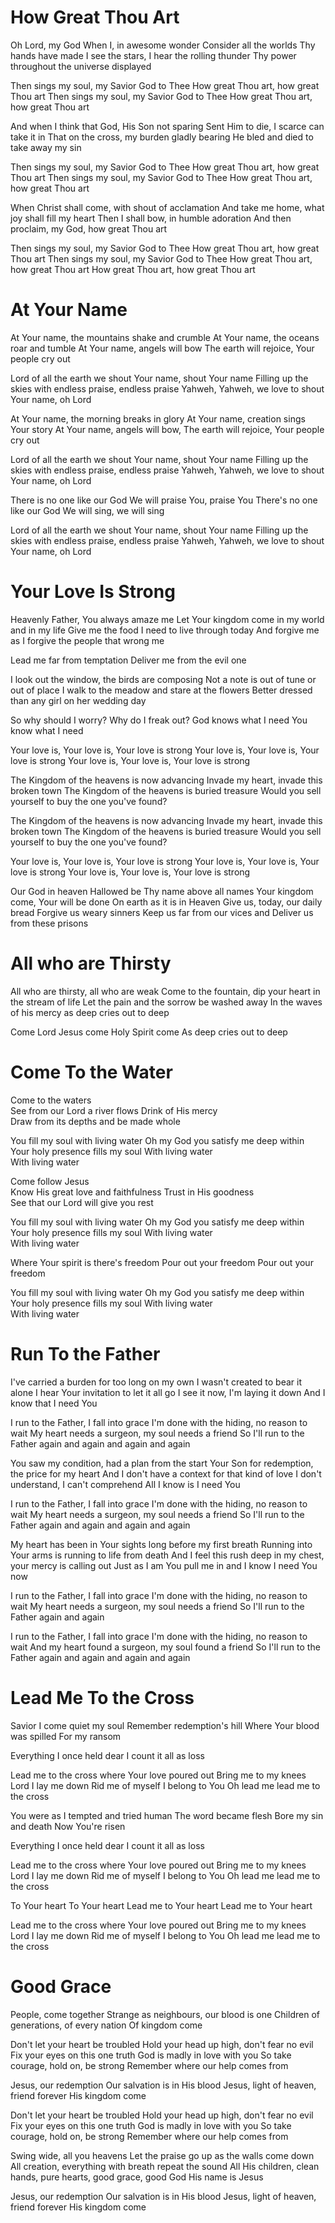 # How Great Thou Art

Oh Lord, my God
When I, in awesome wonder
Consider all the worlds Thy hands have made
I see the stars, I hear the rolling thunder
Thy power throughout the universe displayed

Then sings my soul, my Savior God to Thee
How great Thou art, how great Thou art
Then sings my soul, my Savior God to Thee
How great Thou art, how great Thou art

And when I think that God, His Son not sparing
Sent Him to die, I scarce can take it in
That on the cross, my burden gladly bearing
He bled and died to take away my sin

Then sings my soul, my Savior God to Thee
How great Thou art, how great Thou art
Then sings my soul, my Savior God to Thee
How great Thou art, how great Thou art

When Christ shall come, with shout of acclamation
And take me home, what joy shall fill my heart
Then I shall bow, in humble adoration
And then proclaim, my God, how great Thou art

Then sings my soul, my Savior God to Thee
How great Thou art, how great Thou art
Then sings my soul, my Savior God to Thee
How great Thou art, how great Thou art
How great Thou art, how great Thou art

# At Your Name

At Your name, the mountains shake and crumble
At Your name, the oceans roar and tumble
At Your name, angels will bow
The earth will rejoice, Your people cry out

Lord of all the earth we shout Your name, shout Your name
Filling up the skies with endless praise, endless praise
Yahweh, Yahweh, we love to shout Your name, oh Lord

At Your name, the morning breaks in glory
At Your name, creation sings Your story
At Your name, angels will bow, 
The earth will rejoice, Your people cry out

Lord of all the earth we shout Your name, shout Your name
Filling up the skies with endless praise, endless praise
Yahweh, Yahweh, we love to shout Your name, oh Lord

There is no one like our God
We will praise You, praise You
There's no one like our God
We will sing, we will sing

Lord of all the earth we shout Your name, shout Your name
Filling up the skies with endless praise, endless praise
Yahweh, Yahweh, we love to shout Your name, oh Lord

# Your Love Is Strong

Heavenly Father, You always amaze me
Let Your kingdom come in my world and in my life
Give me the food I need to live through today
And forgive me as I forgive the people that wrong me

Lead me far from temptation
Deliver me from the evil one

I look out the window, the birds are composing
Not a note is out of tune or out of place
I walk to the meadow and stare at the flowers
Better dressed than any girl on her wedding day

So why should I worry?
Why do I freak out?
God knows what I need
You know what I need

Your love is, Your love is, Your love is strong
Your love is, Your love is, Your love is strong
Your love is, Your love is, Your love is strong

The Kingdom of the heavens is now advancing
Invade my heart, invade this broken town
The Kingdom of the heavens is buried treasure
Would you sell yourself to buy the one you've found?

The Kingdom of the heavens is now advancing
Invade my heart, invade this broken town
The Kingdom of the heavens is buried treasure
Would you sell yourself to buy the one you've found?

Your love is, Your love is, Your love is strong
Your love is, Your love is, Your love is strong
Your love is, Your love is, Your love is strong

Our God in heaven
Hallowed be Thy name above all names
Your kingdom come, Your will be done
On earth as it is in Heaven
Give us, today, our daily bread
Forgive us weary sinners
Keep us far from our vices and
Deliver us from these prisons

# All who are Thirsty

All who are thirsty, all who are weak
Come to the fountain, dip your heart in the stream of life
Let the pain and the sorrow be washed away
In the waves of his mercy as deep cries out to deep

Come Lord Jesus come 
Holy Spirit come 
As deep cries out to deep

# Come To the Water

Come to the waters  
See from our Lord a river flows
Drink of His mercy  
Draw from its depths and be made whole

You fill my soul with living water
Oh my God you satisfy me deep within
Your holy presence fills my soul
With living water  
With living water  

Come follow Jesus  
Know His great love and faithfulness
Trust in His goodness  
See that our Lord will give you rest

You fill my soul with living water
Oh my God you satisfy me deep within
Your holy presence fills my soul
With living water  
With living water  

Where Your spirit is there's freedom
Pour out your freedom
Pour out your freedom

You fill my soul with living water
Oh my God you satisfy me deep within
Your holy presence fills my soul
With living water  
With living water  

# Run To the Father

I've carried a burden for too long on my own
I wasn't created to bear it alone
I hear Your invitation to let it all go
I see it now, I'm laying it down
And I know that I need You

I run to the Father, I fall into grace
I'm done with the hiding, no reason to wait
My heart needs a surgeon, my soul needs a friend
So I'll run to the Father again and again and again and again

You saw my condition, had a plan from the start
Your Son for redemption, the price for my heart
And I don't have a context for that kind of love
I don't understand, I can't comprehend
All I know is I need You

I run to the Father, I fall into grace
I'm done with the hiding, no reason to wait
My heart needs a surgeon, my soul needs a friend
So I'll run to the Father again and again and again and again

My heart has been in Your sights long before my first breath
Running into Your arms is running to life from death
And I feel this rush deep in my chest, your mercy is calling out
Just as I am You pull me in and I know I need You now

I run to the Father, I fall into grace
I'm done with the hiding, no reason to wait
My heart needs a surgeon, my soul needs a friend
So I'll run to the Father again and again

I run to the Father, I fall into grace
I'm done with the hiding, no reason to wait
And my heart found a surgeon, my soul found a friend
So I'll run to the Father again and again and again and again

# Lead Me To the Cross

Savior I come quiet my soul
Remember redemption's hill
Where Your blood was spilled
For my ransom

Everything I once held dear
I count it all as loss

Lead me to the cross where Your love poured out
Bring me to my knees Lord I lay me down
Rid me of myself I belong to You
Oh lead me lead me to the cross

You were as I tempted and tried human
The word became flesh
Bore my sin and death
Now You're risen

Everything I once held dear
I count it all as loss

Lead me to the cross where Your love poured out
Bring me to my knees Lord I lay me down
Rid me of myself I belong to You
Oh lead me lead me to the cross

To Your heart
To Your heart
Lead me to Your heart
Lead me to Your heart

Lead me to the cross where Your love poured out
Bring me to my knees Lord I lay me down
Rid me of myself I belong to You
Oh lead me lead me to the cross

# Good Grace

People, come together
Strange as neighbours, our blood is one
Children of generations, of every nation
Of kingdom come

Don't let your heart be troubled
Hold your head up high, don't fear no evil
Fix your eyes on this one truth
God is madly in love with you
So take courage, hold on, be strong
Remember where our help comes from

Jesus, our redemption
Our salvation is in His blood
Jesus, light of heaven, friend forever
His kingdom come

Don't let your heart be troubled
Hold your head up high, don't fear no evil
Fix your eyes on this one truth
God is madly in love with you
So take courage, hold on, be strong
Remember where our help comes from

Swing wide, all you heavens
Let the praise go up as the walls come down
All creation, everything with breath repeat the sound
All His children, clean hands, pure hearts, good grace, good God
His name is Jesus

Jesus, our redemption
Our salvation is in His blood
Jesus, light of heaven, friend forever
His kingdom come
